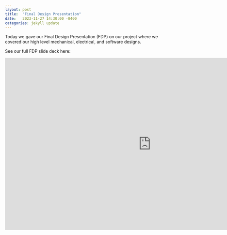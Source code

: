 ```yaml
---
layout: post
title:  "Final Design Presentation"
date:   2023-11-27 14:30:00 -0400
categories: jekyll update
---
```


Today we gave our Final Design Presentation (FDP) on our project where we covered our high level mechanical, electrical, and software designs.

See our full FDP slide deck here:

<iframe src="https://docs.google.com/presentation/d/e/2PACX-1vTYNv_tLLxnqNGX3PryDeibALlz8j9QhnJ25W9HzKZe-c_jnV9qi9bjHTXZlzmOtW07WCsxPx2QEPPK/embed?start=false&loop=false&delayms=3000" frameborder="0" width="960" height="569" allowfullscreen="true" mozallowfullscreen="true" webkitallowfullscreen="true"></iframe>
